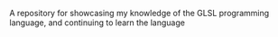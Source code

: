 A repository for showcasing my knowledge of the GLSL programming language, and continuing to learn the language
